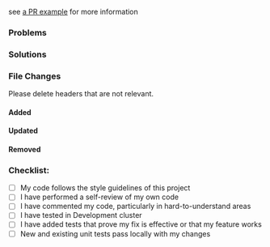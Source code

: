 <!-- Title: [CARD-ID] What did you do to the codebase -->

see [a PR example](https://github.com/deeple-ai/handbook/blob/master/engineering/e-commerce-team/Process/Checkout%20to%20Merge.md#pull-requests) for more information
### Problems
<!-- Why you have to do  ... -->

### Solutions
<!-- What you do... -->

### File Changes
Please delete headers that are not relevant.
#### Added
<!-- list updated file -->

#### Updated
<!-- list updated file -->

#### Removed
<!-- list updated file -->

### Checklist:
- [ ] My code follows the style guidelines of this project
- [ ] I have performed a self-review of my own code
- [ ] I have commented my code, particularly in hard-to-understand areas
- [ ] I have tested in Development cluster
- [ ] I have added tests that prove my fix is effective or that my feature works
- [ ] New and existing unit tests pass locally with my changes
